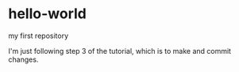 # hello-world
my first repository

I'm just following step 3 of the tutorial, which is to make and commit changes.
